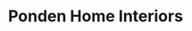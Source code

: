 ---
title: "Ponden Home Interiors"
url: /great-yarmouth/ponden-home-interiors/
shop: Haushaltsartikel
---